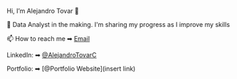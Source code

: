 Hi, I’m Alejandro Tovar 👋

🌱 Data Analyst in the making. I'm sharing my progress as I improve my skills

📫 How to reach me  ➡︎ [Email](alejandrotovarcastillo@outlook.com)

LinkedIn:  ➡︎ [@AlejandroTovarC](https://www.linkedin.com/in/alejandro-tovar-castillo/)

Portfolio:  ➡︎ [@Portfolio Website](insert link)

<!---
AlejandroTovarC/AlejandroTovarC is a ✨ special ✨ repository because its `README.md` (this file) appears on your GitHub profile.
You can click the Preview link to take a look at your changes.
--->

